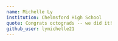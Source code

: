 ```yaml
---
name: Michelle Ly
institution: Chelmsford High School
quote: Congrats octograds -- we did it!
github_user: lymichelle21
---
```


